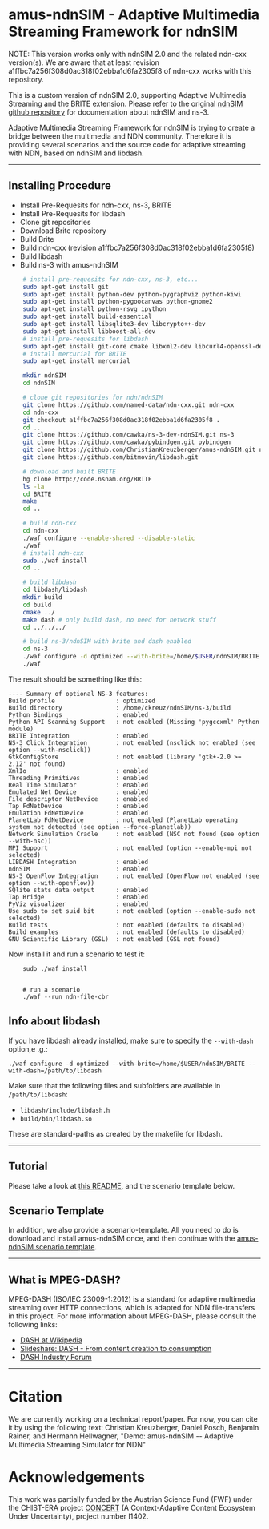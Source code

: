 amus-ndnSIM -  Adaptive Multimedia Streaming Framework for ndnSIM
===========

NOTE: This version works only with ndnSIM 2.0 and the related ndn-cxx version(s). We are aware that at least revision 
a1ffbc7a256f308d0ac318f02ebba1d6fa2305f8 of ndn-cxx works with this repository.

This is a custom version of ndnSIM 2.0, supporting Adaptive Multimedia Streaming and the BRITE extension.
Please refer to the original [ndnSIM github repository](http://github.com/named-data/ndnSIM) for documentation about
ndnSIM and ns-3.

Adaptive Multimedia Streaming Framework for ndnSIM is trying to create a bridge between the multimedia and NDN community.
Therefore it is providing several scenarios and the source code for adaptive streaming with NDN, based on ndnSIM and
libdash.

---------------------------------------------

## Installing Procedure

* Install Pre-Requesits for ndn-cxx, ns-3, BRITE
* Install Pre-Requesits for libdash
* Clone git repositories
* Download Brite repository
* Build Brite
* Build ndn-cxx (revision a1ffbc7a256f308d0ac318f02ebba1d6fa2305f8)
* Build libdash
* Build ns-3 with amus-ndnSIM


```bash
	# install pre-requesits for ndn-cxx, ns-3, etc...
	sudo apt-get install git
	sudo apt-get install python-dev python-pygraphviz python-kiwi
	sudo apt-get install python-pygoocanvas python-gnome2
	sudo apt-get install python-rsvg ipython
	sudo apt-get install build-essential
	sudo apt-get install libsqlite3-dev libcrypto++-dev
	sudo apt-get install libboost-all-dev
	# install pre-requesits for libdash
	sudo apt-get install git-core cmake libxml2-dev libcurl4-openssl-dev
	# install mercurial for BRITE
	sudo apt-get install mercurial

	mkdir ndnSIM
	cd ndnSIM

	# clone git repositories for ndn/ndnSIM
	git clone https://github.com/named-data/ndn-cxx.git ndn-cxx
	cd ndn-cxx
	git checkout a1ffbc7a256f308d0ac318f02ebba1d6fa2305f8 .
	cd ..
	git clone https://github.com/cawka/ns-3-dev-ndnSIM.git ns-3
	git clone https://github.com/cawka/pybindgen.git pybindgen
	git clone https://github.com/ChristianKreuzberger/amus-ndnSIM.git ns-3/src/ndnSIM
	git clone https://github.com/bitmovin/libdash.git

	# download and built BRITE
	hg clone http://code.nsnam.org/BRITE
	ls -la
	cd BRITE
	make
	cd ..

	# build ndn-cxx
	cd ndn-cxx
	./waf configure --enable-shared --disable-static
	./waf
	# install ndn-cxx
	sudo ./waf install
	cd ..

	# build libdash
	cd libdash/libdash
	mkdir build
	cd build
	cmake ../
	make dash # only build dash, no need for network stuff
	cd ../../../

	# build ns-3/ndnSIM with brite and dash enabled
	cd ns-3
	./waf configure -d optimized --with-brite=/home/$USER/ndnSIM/BRITE 
	./waf
```

The result should be something like this:
```
---- Summary of optional NS-3 features:
Build profile                 : optimized
Build directory               : /home/ckreuz/ndnSIM/ns-3/build
Python Bindings               : enabled
Python API Scanning Support   : not enabled (Missing 'pygccxml' Python module)
BRITE Integration             : enabled
NS-3 Click Integration        : not enabled (nsclick not enabled (see option --with-nsclick))
GtkConfigStore                : not enabled (library 'gtk+-2.0 >= 2.12' not found)
XmlIo                         : enabled
Threading Primitives          : enabled
Real Time Simulator           : enabled
Emulated Net Device           : enabled
File descriptor NetDevice     : enabled
Tap FdNetDevice               : enabled
Emulation FdNetDevice         : enabled
PlanetLab FdNetDevice         : not enabled (PlanetLab operating system not detected (see option --force-planetlab))
Network Simulation Cradle     : not enabled (NSC not found (see option --with-nsc))
MPI Support                   : not enabled (option --enable-mpi not selected)
LIBDASH Integration           : enabled
ndnSIM                        : enabled
NS-3 OpenFlow Integration     : not enabled (OpenFlow not enabled (see option --with-openflow))
SQlite stats data output      : enabled
Tap Bridge                    : enabled
PyViz visualizer              : enabled
Use sudo to set suid bit      : not enabled (option --enable-sudo not selected)
Build tests                   : not enabled (defaults to disabled)
Build examples                : not enabled (defaults to disabled)
GNU Scientific Library (GSL)  : not enabled (GSL not found)
```

Now install it and run a scenario to test it:

```
	sudo ./waf install


	# run a scenario
	./waf --run ndn-file-cbr
```


## Info about libdash
If you have libdash already installed, make sure to specify the `--with-dash` option,e .g.:

    ./waf configure -d optimized --with-brite=/home/$USER/ndnSIM/BRITE --with-dash=/path/to/libdash
    
    
Make sure that the following files and subfolders are available in `/path/to/libdash`:

* `libdash/include/libdash.h`
* `build/bin/libdash.so`

These are standard-paths as created by the makefile for libdash.


---------------------------------------------

## Tutorial
Please take a look at [this README](README_AMUS.md), and the scenario template below.

## Scenario Template
In addition, we also provide a scenario-template. All you need to do is download and install amus-ndnSIM once, and then
continue with the [amus-ndnSIM scenario template](http://github.com/ChristianKreuzberger/amus-scenario).

---------------------------------------------

## What is MPEG-DASH?
MPEG-DASH (ISO/IEC 23009-1:2012) is a standard for adaptive multimedia streaming over HTTP connections, which is 
adapted for NDN file-transfers in this project. For more information about MPEG-DASH, please consult the following
links:

* [DASH at Wikipedia](http://en.wikipedia.org/wiki/Dynamic_Adaptive_Streaming_over_HTTP)
* [Slideshare: DASH - From content creation to consumption](http://de.slideshare.net/christian.timmerer/dynamic-adaptive-streaming-over-http-from-content-creation-to-consumption)
* [DASH Industry Forum](http://dashif.org/)


---------------------------------------------

Citation
========
We are currently working on a technical report/paper. For now, you can cite it by using the following text:
Christian Kreuzberger, Daniel Posch, Benjamin Rainer, and Hermann Hellwagner, "Demo: amus-ndnSIM -- Adaptive Multimedia Streaming Simulator for NDN"


Acknowledgements
================
This work was partially funded by the Austrian Science Fund (FWF) under the CHIST-ERA project [CONCERT](http://www.concert-project.org/) 
(A Context-Adaptive Content Ecosystem Under Uncertainty), project number I1402.




